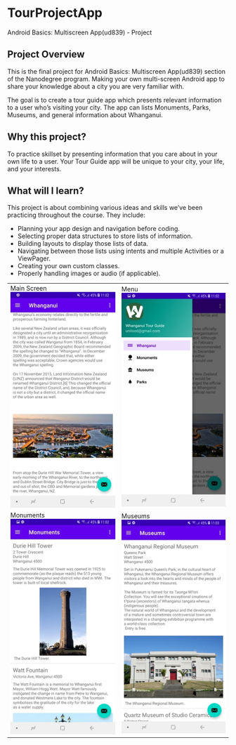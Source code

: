 # TourProjectApp
Android Basics: Multiscreen App(ud839) - Project

## Project Overview
This is the final project for Android Basics: Multiscreen App(ud839) section of the Nanodegree program. 
Making your own multi-screen Android app to share your knowledge about a city you are very familiar with.

The goal is to create a tour guide app which presents relevant information to a user who’s visiting your city. 
The app can lists Monuments, Parks, Museums, and general information about Whanganui. 

## Why this project?
To practice  skillset by presenting information that you care about in your own life to a user. 
Your Tour Guide app will be unique to your city, your life, and your interests.

## What will I learn?
This project is about combining various ideas and skills we’ve been practicing throughout the course. They include:

* Planning your app design and navigation before coding.
* Selecting proper data structures to store lists of information.
* Building layouts to display those lists of data.
* Navigating between those lists using intents and multiple Activities or a ViewPager.
* Creating your own custom classes.
* Properly handling images or audio (if applicable).

<table>
<tr>
<td>
Main Screen<br>
<img src =app/src/main/res/readmescreenshots/1.jpg>
</td>
<td>
Menu<br>
<img src=app/src/main/res/readmescreenshots/2.jpg>
</td>
</tr>
<tr>
<td>
Monuments<br>
<img src=app/src/main/res/readmescreenshots/3.jpg>
</td>
<td>
Museums<br>
<img src=app/src/main/res/readmescreenshots/4.jpg>
</td></tr></table>
